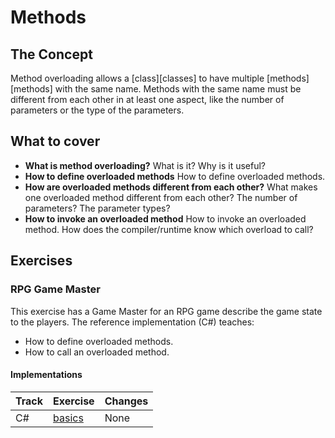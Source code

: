 # Methods

## The Concept

Method overloading allows a [class][classes] to have multiple [methods][methods] with the same name. Methods with the same name must be different from each other in at least one aspect, like the number of parameters or the type of the parameters.

## What to cover

- **What is method overloading?** What is it? Why is it useful?
- **How to define overloaded methods** How to define overloaded methods.
- **How are overloaded methods different from each other?** What makes one overloaded method different from each other? The number of parameters? The parameter types?
- **How to invoke an overloaded method** How to invoke an overloaded method. How does the compiler/runtime know which overload to call?

## Exercises

### RPG Game Master

This exercise has a Game Master for an RPG game describe the game state to the players. The reference implementation (C#) teaches:

- How to define overloaded methods.
- How to call an overloaded method.

#### Implementations

| Track | Exercise                        | Changes |
| ----- | ------------------------------- | ------- |
| C#    | [basics][implementation-csharp] | None    |

[implementation-csharp]: ../../languages/csharp/exercises/concept/method-overloading/.docs/introduction.md
[concept-methods]: ./methods.md
[concept-classes]: ./classes.md
